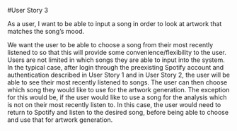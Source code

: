 #User Story 3

As a user, I want to be able to input a song in order to look at artwork that matches the song’s mood.

We want the user to be able to choose a song from their most recently listened to so that this will provide some convenience/flexibility to the user. Users are not limited in which songs they are able to input into the system. In the typical case, after login through the preexisting Spotify account and authentication described in User Story 1 and in User Story 2, the user will be able to see their most recently listened to songs. The user can then choose which song they would like to use for the artwork generation. The exception for this would be, if the user would like to use a song for the analysis which is not on their most recently listen to. In this case, the user would need to return to Spotify and listen to the desired song, before being able to choose and use that for artwork generation.


